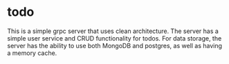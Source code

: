 # todo
This is a simple grpc server that uses clean architecture. 
The server has a simple user service and CRUD functionality for todos.
For data storage, the server has the ability to use both MongoDB and postgres, as well as having a memory cache.
